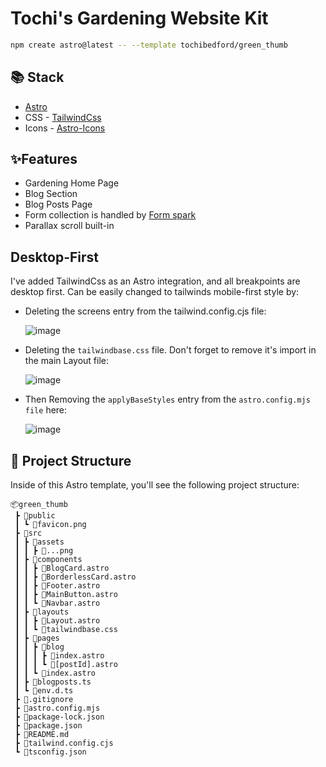 # Tochi's Gardening Website Kit

```sh
npm create astro@latest -- --template tochibedford/green_thumb
```

## 📚 Stack

- [Astro](https://astro.build/)
- CSS - [TailwindCss](https://tailwindcss.com/)
- Icons - [Astro-Icons](https://www.astroicon.dev/)

## ✨Features

- Gardening Home Page
- Blog Section
- Blog Posts Page
- Form collection is handled by [Form spark](https://formspark.io/)
- Parallax scroll built-in

## Desktop-First

I've added TailwindCss as an Astro integration, and all breakpoints are desktop first. Can be easily changed to tailwinds mobile-first style by:

- Deleting the screens entry from the tailwind.config.cjs file:

  ![image](https://github.com/tochibedford/green_thumb/assets/34871260/79b0225f-15be-4789-ad16-6d91f0e0955d)

- Deleting the `tailwindbase.css` file. Don't forget to remove it's import in the main Layout file:

  ![image](https://github.com/tochibedford/green_thumb/assets/34871260/49e80ca3-15bc-4ca0-9383-b13356d98b49)

- Then Removing the `applyBaseStyles` entry from the `astro.config.mjs file` here:

  ![image](https://github.com/tochibedford/green_thumb/assets/34871260/cc0b93f3-2c30-4dc0-9579-fca7736fdf55)

## 🚀 Project Structure

Inside of this Astro template, you'll see the following project structure:

```text
📦green_thumb
 ┣ 📂public
 ┃ ┗ 📜favicon.png
 ┣ 📂src
 ┃ ┣ 📂assets
 ┃ ┃ ┣ 📜...png
 ┃ ┣ 📂components
 ┃ ┃ ┣ 📜BlogCard.astro
 ┃ ┃ ┣ 📜BorderlessCard.astro
 ┃ ┃ ┣ 📜Footer.astro
 ┃ ┃ ┣ 📜MainButton.astro
 ┃ ┃ ┗ 📜Navbar.astro
 ┃ ┣ 📂layouts
 ┃ ┃ ┣ 📜Layout.astro
 ┃ ┃ ┗ 📜tailwindbase.css
 ┃ ┣ 📂pages
 ┃ ┃ ┣ 📂blog
 ┃ ┃ ┃ ┣ 📜index.astro
 ┃ ┃ ┃ ┗ 📜[postId].astro
 ┃ ┃ ┗ 📜index.astro
 ┃ ┣ 📜blogposts.ts
 ┃ ┗ 📜env.d.ts
 ┣ 📜.gitignore
 ┣ 📜astro.config.mjs
 ┣ 📜package-lock.json
 ┣ 📜package.json
 ┣ 📜README.md
 ┣ 📜tailwind.config.cjs
 ┗ 📜tsconfig.json
```
